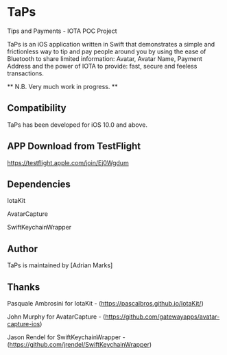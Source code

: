 # TaPs

Tips and Payments - IOTA POC Project

TaPs is an iOS application written in Swift that demonstrates a simple and frictionless way to tip and pay people around you by using the ease of Bluetooth to share limited information: Avatar, Avatar Name, Payment Address and the power of IOTA to provide: fast, secure and feeless transactions.

** N.B. Very much work in progress. **

## Compatibility

TaPs has been developed for iOS 10.0 and above.

## APP Download from TestFlight

https://testflight.apple.com/join/Ej0Wgdum

## Dependencies

IotaKit

AvatarCapture

SwiftKeychainWrapper


## Author

TaPs is maintained by [Adrian Marks]

## Thanks

Pasquale Ambrosini for IotaKit - (https://pascalbros.github.io/IotaKit/)

John Murphy for AvatarCapture - (https://github.com/gatewayapps/avatar-capture-ios)

Jason Rendel for SwiftKeychainWrapper - (https://github.com/jrendel/SwiftKeychainWrapper)
